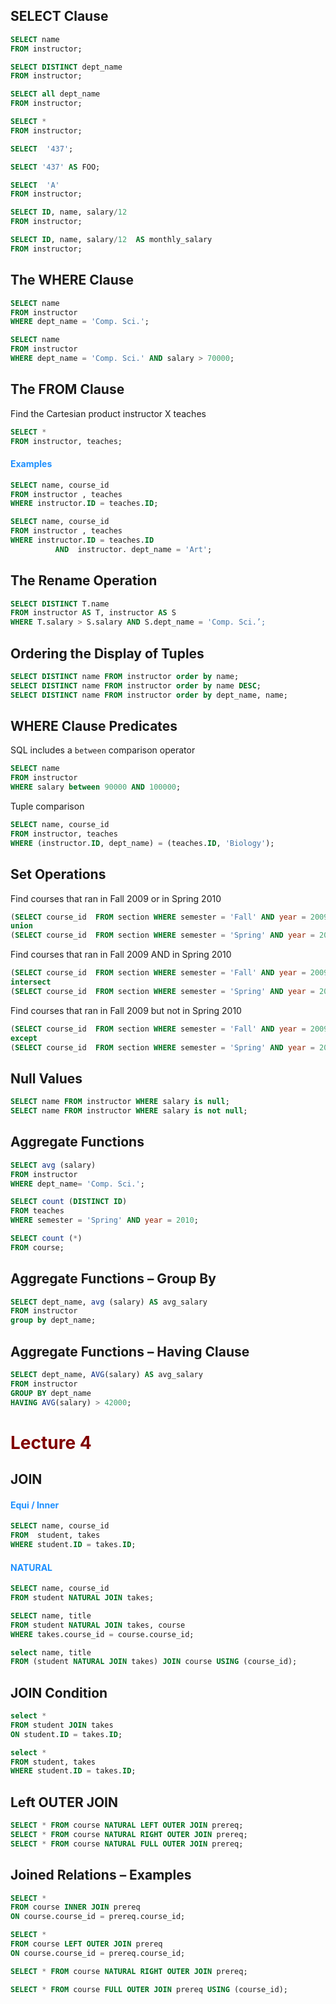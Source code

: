 ## SELECT Clause

```sql
SELECT name		
FROM instructor;
```

```sql
SELECT DISTINCT dept_name	
FROM instructor;
```

```sql
SELECT all dept_name	
FROM instructor;
```
```sql
SELECT *		
FROM instructor;

SELECT  '437';

SELECT '437' AS FOO;

SELECT  'A'		
FROM instructor;

```
```sql
SELECT ID, name, salary/12
FROM instructor;

SELECT ID, name, salary/12  AS monthly_salary
FROM instructor;
```
## The WHERE Clause
```sql
SELECT name	
FROM instructor	
WHERE dept_name = 'Comp. Sci.';

SELECT name 
FROM instructor 
WHERE dept_name = 'Comp. Sci.' AND salary > 70000;
```
## The FROM Clause
Find the Cartesian product instructor X teaches

```sql
SELECT *		
FROM instructor, teaches;
```
#### <span style="color: DodgerBlue ">Examples</span>
```sql
SELECT name, course_id
FROM instructor , teaches
WHERE instructor.ID = teaches.ID; 

SELECT name, course_id
FROM instructor , teaches
WHERE instructor.ID = teaches.ID 
          AND  instructor. dept_name = 'Art';
```
## The Rename Operation
```sql
SELECT DISTINCT T.name 
FROM instructor AS T, instructor AS S 
WHERE T.salary > S.salary AND S.dept_name = 'Comp. Sci.’;
```
## Ordering the Display of Tuples
```sql
SELECT DISTINCT name FROM instructor order by name;
SELECT DISTINCT name FROM instructor order by name DESC;
SELECT DISTINCT name FROM instructor order by dept_name, name;
```
## WHERE Clause Predicates
SQL includes a `between` comparison operator
```sql
SELECT name 
FROM instructor 
WHERE salary between 90000 AND 100000;
```
Tuple comparison
```sql
SELECT name, course_id 
FROM instructor, teaches 
WHERE (instructor.ID, dept_name) = (teaches.ID, 'Biology');
```
## Set Operations

Find courses that ran in Fall 2009 or in Spring 2010
```sql
(SELECT course_id  FROM section WHERE semester = 'Fall' AND year = 2009)           
union           
(SELECT course_id  FROM section WHERE semester = 'Spring' AND year = 2010);
```          

Find courses that ran in Fall 2009 AND in Spring 2010

```sql
(SELECT course_id  FROM section WHERE semester = 'Fall' AND year = 2009)           
intersect           
(SELECT course_id  FROM section WHERE semester = 'Spring' AND year = 2010);
```
Find courses that ran in Fall 2009 but not in Spring 2010
```sql
(SELECT course_id  FROM section WHERE semester = 'Fall' AND year = 2009)           
except           
(SELECT course_id  FROM section WHERE semester = 'Spring' AND year = 2010);
```
## Null Values

```sql
SELECT name FROM instructor WHERE salary is null;
SELECT name FROM instructor WHERE salary is not null;
```
## Aggregate Functions 
```sql
SELECT avg (salary) 
FROM instructor 
WHERE dept_name= 'Comp. Sci.';

SELECT count (DISTINCT ID)
FROM teaches
WHERE semester = 'Spring' AND year = 2010;

SELECT count (*)
FROM course;
```
## Aggregate Functions – Group By
```sql
SELECT dept_name, avg (salary) AS avg_salary
FROM instructor
group by dept_name;
```
## Aggregate Functions – Having Clause

```sql
SELECT dept_name, AVG(salary) AS avg_salary
FROM instructor
GROUP BY dept_name
HAVING AVG(salary) > 42000;
```
# <span style="color: Maroon">Lecture 4</span>
## JOIN
#### <span style="color: DodgerBlue">Equi / Inner </span>
```sql
SELECT name, course_id
FROM  student, takes
WHERE student.ID = takes.ID;
```
#### <span style="color: DodgerBlue">NATURAL</span>
```sql
SELECT name, course_id
FROM student NATURAL JOIN takes;

SELECT name, title        
FROM student NATURAL JOIN takes, course       
WHERE takes.course_id = course.course_id;

select name, title
FROM (student NATURAL JOIN takes) JOIN course USING (course_id);
```
## JOIN Condition
```sql
select * 
FROM student JOIN takes 
ON student.ID = takes.ID;

select *
FROM student, takes
WHERE student.ID = takes.ID;
```

## Left OUTER JOIN

```sql
SELECT * FROM course NATURAL LEFT OUTER JOIN prereq;
SELECT * FROM course NATURAL RIGHT OUTER JOIN prereq;
SELECT * FROM course NATURAL FULL OUTER JOIN prereq;
```

## Joined Relations – Examples 
```sql
SELECT * 
FROM course INNER JOIN prereq 
ON course.course_id = prereq.course_id;

SELECT * 
FROM course LEFT OUTER JOIN prereq 
ON course.course_id = prereq.course_id;

SELECT * FROM course NATURAL RIGHT OUTER JOIN prereq;

SELECT * FROM course FULL OUTER JOIN prereq USING (course_id);
```
